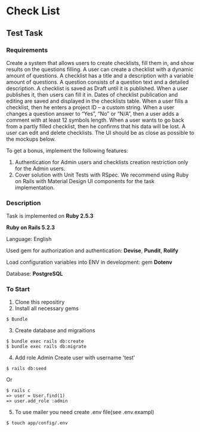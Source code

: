 # Check List

## Test Task

### Requirements

Create a system that allows users to create checklists, fill them in, and show results
on the questions filling.
A user can create a checklist with a dynamic amount of questions. A checklist has a
title and a description with a variable amount of questions.
A question consists of a question text and a detailed description.
A checklist is saved as Draft until it is published. When a user publishes it, then users
can fill it in. Dates of checklist publication and editing are saved and displayed in the
checklists table.
When a user fills a checklist, then he enters a project ID – a custom string.
When a user changes a question answer to “Yes”, “No” or “N/A”, then a user adds a
comment with at least 12 symbols length.
When a user wants to go back from a partly filled checklist, then he confirms that his
data will be lost.
A user can edit and delete checklists.
The UI should be as close as possible to the mockups below.

To get a bonus, implement the following features:
1. Authentication for Admin users and checklists creation restriction only for the
Admin users.
2. Cover solution with Unit Tests with RSpec.
We recommend using Ruby on Rails with Material Design UI components for the task
implementation.

### Description

Task is implemented on **Ruby 2.5.3**

**Ruby on Rails 5.2.3**

Language: English

Used gem for authorization and authentication: **Devise**, **Pundit**, **Rolify**

Load configuration variables into ENV in development: gem **Dotenv**

Database: **PostgreSQL**

### To Start

1. Clone this repositiry
2. Install all necessary gems
```
$ Bundle
```
3. Create database and migraitions
```
$ bundle exec rails db:create
$ bundle exec rails db:migrate
```
4. Add role Admin
Create user with username 'test'
```
$ rails db:seed
```
Or
```
$ rails c
=> user = User.find(1)
=> user.add_role :admin
```
5. To use mailer you need create .env file(see .env.exampl)
```
$ touch app/config/.env
```
